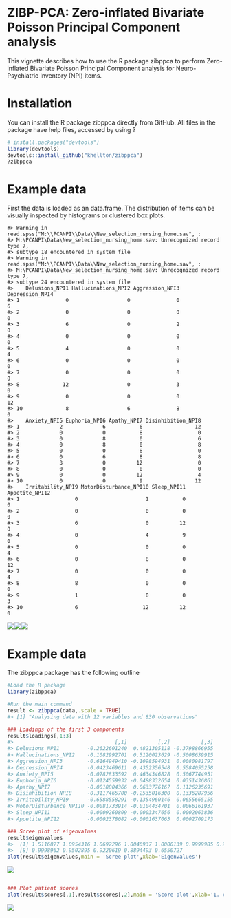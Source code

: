 
<!-- README.md is generated from README.Rmd. Please edit that file -->
<!-- usethis::use_readme_rmd() og så Ctlr + Shift + K -->
ZIBP-PCA: Zero-inflated Bivariate Poisson Principal Component analysis
======================================================================

This vignette describes how to use the R package zibppca to perform Zero-inflated Bivariate Poisson Principal Component analysis for Neuro-Psychiatric Inventory (NPI) items.

Installation
============

You can install the R package zibppca directly from GitHub. All files in the package have help files, accessed by using ?

``` r
# install.packages("devtools")
library(devtools)
devtools::install_github("khellton/zibppca")
?zibppca
```

Example data
============

First the data is loaded as an data.frame. The distribution of items can be visually inspected by histograms or clustered box plots.

    #> Warning in read.spss("M:\\PCANPI\\Data\\New_selection_nursing_home.sav", :
    #> M:\PCANPI\Data\New_selection_nursing_home.sav: Unrecognized record type 7,
    #> subtype 18 encountered in system file
    #> Warning in read.spss("M:\\PCANPI\\Data\\New_selection_nursing_home.sav", :
    #> M:\PCANPI\Data\New_selection_nursing_home.sav: Unrecognized record type 7,
    #> subtype 24 encountered in system file
    #>    Delusions_NPI1 Hallucinations_NPI2 Aggression_NPI3 Depression_NPI4
    #> 1               0                   0               0               6
    #> 2               0                   0               0               0
    #> 3               6                   0               2               0
    #> 4               0                   0               0               0
    #> 5               4                   0               0               4
    #> 6               0                   0               0               0
    #> 7               0                   0               0               0
    #> 8              12                   0               3               0
    #> 9               0                   0               0              12
    #> 10              8                   6               8               0
    #>    Anxiety_NPI5 Euphoria_NPI6 Apathy_NPI7 Disinhibition_NPI8
    #> 1             2             6           6                 12
    #> 2             0             0           8                  0
    #> 3             0             8           0                  6
    #> 4             0             8           0                  8
    #> 5             0             0           8                  0
    #> 6             0             6           8                  8
    #> 7             3             0          12                  0
    #> 8             0             0           0                  0
    #> 9             0             0          12                  4
    #> 10            0             0           9                 12
    #>    Irritability_NPI9 MotorDisturbance_NPI10 Sleep_NPI11 Appetite_NPI12
    #> 1                  0                      1           0              0
    #> 2                  0                      0           0              0
    #> 3                  6                      0          12              0
    #> 4                  0                      4           9              0
    #> 5                  0                      0           0              4
    #> 6                  0                      8           0             12
    #> 7                  0                      0           0              4
    #> 8                  8                      0           0              0
    #> 9                  1                      0           0              3
    #> 10                 6                     12          12              0

![](README_files/figure-markdown_github/unnamed-chunk-1-1.png)![](README_files/figure-markdown_github/unnamed-chunk-1-2.png)![](README_files/figure-markdown_github/unnamed-chunk-1-3.png)

Example data
============

The zibppca package has the following outline

``` r
#Load the R package
library(zibppca)

#Run the main command 
result <- zibppca(data,.scale = TRUE)
#> [1] "Analysing data with 12 variables and 830 observations"

### Loadings of the first 3 components
result$loadings[,1:3]
#>                                 [,1]          [,2]          [,3]
#> Delusions_NPI1         -0.2622601240  0.4821305118 -0.3798866955
#> Hallucinations_NPI2    -0.1082992701  0.5120023629 -0.5008639915
#> Aggression_NPI3        -0.6164949410 -0.1098594931  0.0080981797
#> Depression_NPI4        -0.0423469611  0.4352356548  0.5584055258
#> Anxiety_NPI5           -0.0782833592  0.4634346828  0.5067744951
#> Euphoria_NPI6          -0.0124559932 -0.0488332654  0.0351436861
#> Apathy_NPI7            -0.0018804366  0.0633776167  0.1126235691
#> Disinhibition_NPI8     -0.3117465700 -0.2535016300  0.1336287956
#> Irritability_NPI9      -0.6588558291 -0.1354960146  0.0655665155
#> MotorDisturbance_NPI10 -0.0081733914 -0.0104434701  0.0066161937
#> Sleep_NPI11            -0.0009260809 -0.0003347656  0.0002063836
#> Appetite_NPI12         -0.0002378082 -0.0001637063  0.0002709173

### Scree plot of eigenvalues
result$eigenvalues 
#>  [1] 1.5116877 1.0954316 1.0692296 1.0046937 1.0000139 0.9999985 0.9999799
#>  [8] 0.9998962 0.9502895 0.9220619 0.8894493 0.6550727
plot(result$eigenvalues,main = 'Scree plot',xlab='Eigenvalues')
```

![](README_files/figure-markdown_github/unnamed-chunk-2-1.png)

``` r

### Plot patient scores 
plot(result$scores[,1],result$scores[,2],main = 'Score plot',xlab='1. component',ylab='2. component')
```

![](README_files/figure-markdown_github/unnamed-chunk-2-2.png)
